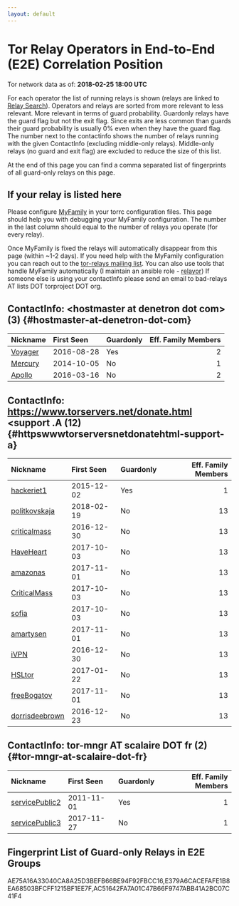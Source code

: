 ```yaml
---
layout: default
---
```



# Tor Relay Operators in End-to-End (E2E) Correlation Position

Tor network data as of: **2018-02-25 18:00 UTC**

For each operator the list of running relays is shown (relays are linked to [Relay Search](https://metrics.torproject.org/rs.html)).
Operators and relays are sorted from more relevant to less relevant. More relevant in terms of guard probability.
Guardonly relays have the guard flag but not the exit flag.
Since exits are less common than guards their guard probability is usually 0% even when they have the guard flag.
The number next to the contactinfo shows the number of relays running with the given ContactInfo (excluding middle-only relays).
Middle-only relays (no guard and exit flag) are excluded to reduce the size of this list.

At the end of this page you can find a comma separated list of fingerprints of all guard-only relays on this page.

## If your relay is listed here
Please configure [MyFamily](https://www.torproject.org/docs/tor-manual.html.en#MyFamily) in your torrc configuration files.
This page should help you with debugging your MyFamily configuration. The number in the last column should equal to the number of
relays you operate (for every relay).

Once MyFamily is fixed the relays will automatically disappear from this page (within ~1-2 days).
If you need help with the MyFamily configuration you can reach out to the
[tor-relays mailing list](https://lists.torproject.org/cgi-bin/mailman/listinfo/tor-relays).
You can also use tools that handle MyFamily automatically (I maintain an ansible role - 
[relayor](https://medium.com/@nusenu/deploying-tor-relays-with-ansible-6612593fa34d))
If someone else is using your contactInfo please send an email to bad-relays AT lists DOT torproject DOT org.


## ContactInfo: &lt;hostmaster at denetron dot com&gt; (3) {#hostmaster-at-denetron-dot-com}

| Nickname                                                                                           | First Seen   | Guardonly   |   Eff. Family Members |
|:---------------------------------------------------------------------------------------------------|:-------------|:------------|----------------------:|
| [Voyager](https://metrics.torproject.org/rs.html#details/AE75A16A33040CA8A25D3BEFB66BE94F92FBCC16) | 2016-08-28   | Yes         |                     2 |
| [Mercury](https://metrics.torproject.org/rs.html#details/484CEAF51A37EC992645FB6257B2EBC4AE20D9B7) | 2014-10-05   | No          |                     1 |
| [Apollo](https://metrics.torproject.org/rs.html#details/9A630383897133B05DB56532ECC91214CF195F68)  | 2016-03-16   | No          |                     2 |

## ContactInfo: https://www.torservers.net/donate.html &lt;support .A (12) {#httpswwwtorserversnetdonatehtml-support-a}

| Nickname                                                                                                  | First Seen   | Guardonly   |   Eff. Family Members |
|:----------------------------------------------------------------------------------------------------------|:-------------|:------------|----------------------:|
| [hackeriet1](https://metrics.torproject.org/rs.html#details/E379A6CACEFAFE1B8EA68503BFCFF1215BF1EE7F)     | 2015-12-02   | Yes         |                     1 |
| [politkovskaja](https://metrics.torproject.org/rs.html#details/0FF233C8D78A17B8DB7C8257D2E05CD5AA7C6B88)  | 2018-02-19   | No          |                    13 |
| [criticalmass](https://metrics.torproject.org/rs.html#details/1D3174338A1131A53E098443E76E1103CDED00DC)   | 2016-12-30   | No          |                    13 |
| [HaveHeart](https://metrics.torproject.org/rs.html#details/204DFD2A2C6A0DC1FA0EACB495218E0B661704FD)      | 2017-10-03   | No          |                    13 |
| [amazonas](https://metrics.torproject.org/rs.html#details/5974B3F4C66D83BBC9622E0F0F023FE48428DB9B)       | 2017-11-01   | No          |                    13 |
| [CriticalMass](https://metrics.torproject.org/rs.html#details/77131D7E2EC1CA9B8D737502256DA9103599CE51)   | 2017-10-03   | No          |                    13 |
| [sofia](https://metrics.torproject.org/rs.html#details/7BFB908A3AA5B491DA4CA72CCBEE0E1F2A939B55)          | 2017-10-03   | No          |                    13 |
| [amartysen](https://metrics.torproject.org/rs.html#details/8EF8766E1645A41A2AE1565EB673A4957C8D5AD2)      | 2017-11-01   | No          |                    13 |
| [iVPN](https://metrics.torproject.org/rs.html#details/A2534EF23390CAE079B1586F0FDF9CE11F556062)           | 2016-12-30   | No          |                    13 |
| [HSLtor](https://metrics.torproject.org/rs.html#details/E43A346CB81DDF364B6FF68235AFADBA0E8692B8)         | 2017-01-22   | No          |                    13 |
| [freeBogatov](https://metrics.torproject.org/rs.html#details/F4594608272C82407E9D137F1AE89A408CCFD285)    | 2017-11-01   | No          |                    13 |
| [dorrisdeebrown](https://metrics.torproject.org/rs.html#details/FDAED15C98CFE7A416E5676F614254F78406105C) | 2016-12-23   | No          |                    13 |

## ContactInfo: tor-mngr AT scalaire DOT fr (2) {#tor-mngr-at-scalaire-dot-fr}

| Nickname                                                                                                  | First Seen   | Guardonly   |   Eff. Family Members |
|:----------------------------------------------------------------------------------------------------------|:-------------|:------------|----------------------:|
| [servicePublic2](https://metrics.torproject.org/rs.html#details/AC51642FA7A01C47B66F9747ABB41A2BC07C41F4) | 2011-11-01   | Yes         |                     1 |
| [servicePublic3](https://metrics.torproject.org/rs.html#details/5E5040EA472AEB11C3DD4BEAC37EBE50EF40C93B) | 2017-11-27   | No          |                     1 |


## Fingerprint List of Guard-only Relays in E2E Groups

AE75A16A33040CA8A25D3BEFB66BE94F92FBCC16,E379A6CACEFAFE1B8EA68503BFCFF1215BF1EE7F,AC51642FA7A01C47B66F9747ABB41A2BC07C41F4